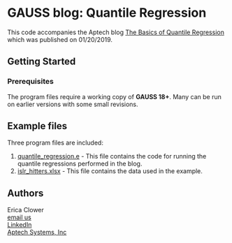 # GAUSS blog: Quantile Regression
This code accompanies the Aptech blog [The Basics of Quantile Regression](https://www.aptech.com/blog/the-basics-of-quantile-regression/) which was published on 01/20/2019.

## Getting Started
### Prerequisites
The program files require a working copy of **GAUSS 18+**. Many can be run on earlier versions with some small revisions.

## Example files
Three program files are included:
1. [quantile_regression.e](quantile_regression.e) - This file contains the code for running the quantile regressions performed in the blog.
2. [islr_hitters.xlsx](islr_hitters.xlsx) - This file contains the data used in the example.

## Authors
Erica Clower  
[email us](mailto:eclower@aptech.com)  
[LinkedIn](https://linkedin.com/in/ericaclower)  
[Aptech Systems, Inc](https://www.aptech.com/)
